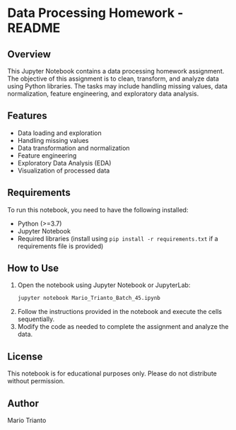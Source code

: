 # Data Processing Homework - README

## Overview
This Jupyter Notebook contains a data processing homework assignment. The objective of this assignment is to clean, transform, and analyze data using Python libraries. The tasks may include handling missing values, data normalization, feature engineering, and exploratory data analysis.

## Features
- Data loading and exploration
- Handling missing values
- Data transformation and normalization
- Feature engineering
- Exploratory Data Analysis (EDA)
- Visualization of processed data

## Requirements
To run this notebook, you need to have the following installed:
- Python (>=3.7)
- Jupyter Notebook
- Required libraries (install using `pip install -r requirements.txt` if a requirements file is provided)

## How to Use
1. Open the notebook using Jupyter Notebook or JupyterLab:
   ```sh
   jupyter notebook Mario_Trianto_Batch_45.ipynb
   ```
2. Follow the instructions provided in the notebook and execute the cells sequentially.
3. Modify the code as needed to complete the assignment and analyze the data.

## License
This notebook is for educational purposes only. Please do not distribute without permission.

## Author
Mario Trianto

